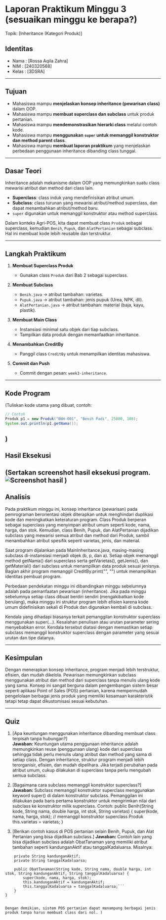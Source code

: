 # Laporan Praktikum Minggu 3 (sesuaikan minggu ke berapa?)
Topik: [Inheritance (Kategori Produk)]

## Identitas
- Nama  : [Rossa Aqila Zahra]
- NIM   : [240320568]
- Kelas : [3DSRA]

---

## Tujuan
- Mahasiswa mampu **menjelaskan konsep inheritance (pewarisan class)** dalam OOP.  
- Mahasiswa mampu **membuat superclass dan subclass** untuk produk pertanian.  
- Mahasiswa mampu **mendemonstrasikan hierarki class** melalui contoh kode.  
- Mahasiswa mampu **menggunakan `super` untuk memanggil konstruktor dan method parent class**.  
- Mahasiswa mampu **membuat laporan praktikum** yang menjelaskan perbedaan penggunaan inheritance dibanding class tunggal.  

---

## Dasar Teori
Inheritance adalah mekanisme dalam OOP yang memungkinkan suatu class mewarisi atribut dan method dari class lain.  
- **Superclass**: class induk yang mendefinisikan atribut umum.  
- **Subclass**: class turunan yang mewarisi atribut/method superclass, dan dapat menambahkan atribut/method baru.  
- `super` digunakan untuk memanggil konstruktor atau method superclass.  

Dalam konteks Agri-POS, kita dapat membuat class `Produk` sebagai superclass, kemudian `Benih`, `Pupuk`, dan `AlatPertanian` sebagai subclass. Hal ini membuat kode lebih reusable dan terstruktur.


---

## Langkah Praktikum
1. **Membuat Superclass Produk**  
   - Gunakan class `Produk` dari Bab 2 sebagai superclass.  

2. **Membuat Subclass**  
   - `Benih.java` → atribut tambahan: varietas.  
   - `Pupuk.java` → atribut tambahan: jenis pupuk (Urea, NPK, dll).  
   - `AlatPertanian.java` → atribut tambahan: material (baja, kayu, plastik).  

3. **Membuat Main Class**  
   - Instansiasi minimal satu objek dari tiap subclass.  
   - Tampilkan data produk dengan memanfaatkan inheritance.  

4. **Menambahkan CreditBy**  
   - Panggil class `CreditBy` untuk menampilkan identitas mahasiswa.  

5. **Commit dan Push**  
   - Commit dengan pesan: `week3-inheritance`.  

---

## Kode Program
(Tuliskan kode utama yang dibuat, contoh:  

```java
// Contoh
Produk p1 = new Produk("BNH-001", "Benih Padi", 25000, 100);
System.out.println(p1.getNama());
```
)
---

## Hasil Eksekusi
(Sertakan screenshot hasil eksekusi program.  
![Screenshot hasil](screenshots/hasil.png)
)
---

## Analisis
Pada praktikum minggu ini, konsep inheritance (pewarisan) pada pemrograman berorientasi objek diterapkan untuk menghindari duplikasi kode dan meningkatkan keteraturan program.
Class Produk berperan sebagai superclass yang menyimpan atribut umum seperti kode, nama, harga, dan stok.
Kemudian, class Benih, Pupuk, dan AlatPertanian dijadikan subclass yang mewarisi semua atribut dan method dari Produk, sambil menambahkan atribut spesifik seperti varietas, jenis, dan material.

Saat program dijalankan pada MainInheritance.java, masing-masing subclass di-instansiasi menjadi objek (b, p, dan a).
Setiap objek memanggil method getNama() dari superclass serta getVarietas(), getJenis(), dan getMaterial() dari subclass untuk menampilkan data produk sesuai jenisnya.
Bagian akhir program memanggil CreditBy.print("<NIM>", "<Nama Mahasiswa>") untuk menampilkan identitas pembuat program.

Perbedaan pendekatan minggu ini dibandingkan minggu sebelumnya adalah pada pemanfaatan pewarisan (inheritance).
Jika pada minggu sebelumnya setiap class dibuat berdiri sendiri (mengakibatkan kode berulang), maka minggu ini struktur program lebih efisien karena kode umum didefinisikan sekali di Produk dan digunakan kembali di subclass.

Kendala yang dihadapi biasanya terkait pemanggilan konstruktor superclass menggunakan super(...).
Kesalahan penulisan atau urutan parameter sering menyebabkan error.
Kendala tersebut diatasi dengan memastikan setiap subclass memanggil konstruktor superclass dengan parameter yang sesuai urutan dan tipe datanya.

---

## Kesimpulan
Dengan menerapkan konsep inheritance, program menjadi lebih terstruktur, efisien, dan mudah dikelola.
Pewarisan memungkinkan subclass menggunakan atribut dan method dari superclass tanpa menulis ulang kode yang sama.
Konsep ini sangat berguna dalam pengembangan sistem besar seperti aplikasi Point of Sales (POS) pertanian, karena mempermudah pengelolaan berbagai jenis produk yang memiliki kesamaan karakteristik tetapi tetap dapat dikustomisasi sesuai kebutuhan.

---

## Quiz
1. [Apa keuntungan menggunakan inheritance dibanding membuat class terpisah tanpa hubungan?]  
   **Jawaban:** Keuntungan utama penggunaan inheritance adalah memungkinkan reuse (penggunaan ulang) kode dari superclass sehingga tidak perlu menulis ulang atribut dan method yang sama di setiap class.
Dengan inheritance, struktur program menjadi lebih terorganisir, efisien, dan mudah dipelihara. Jika terjadi perubahan pada atribut umum, cukup dilakukan di superclass tanpa perlu mengubah semua subclass. 


2. [Bagaimana cara subclass memanggil konstruktor superclass?]
   **Jawaban:** Subclass memanggil konstruktor superclass menggunakan keyword super() di dalam konstruktor subclass.
Pemanggilan ini dilakukan pada baris pertama konstruktor untuk mengirimkan nilai dari subclass ke konstruktor milik superclass.
Contoh:
public Benih(String kode, String nama, double harga, int stok, String varietas) {
    super(kode, nama, harga, stok);  // memanggil konstruktor superclass Produk
    this.varietas = varietas;
   }


4. [Berikan contoh kasus di POS pertanian selain Benih, Pupuk, dan Alat Pertanian yang bisa dijadikan subclass.]
   **Jawaban:** Contoh lain yang bisa dijadikan subclass adalah ObatTanaman yang memiliki atribut tambahan seperti kandunganAktif atau tanggalKadaluarsa.
   Misalnya:

```public class ObatTanaman extends Produk {
    private String kandunganAktif;
    private String tanggalKadaluarsa;

    public ObatTanaman(String kode, String nama, double harga, int stok, String kandunganAktif, String tanggalKadaluarsa) {
        super(kode, nama, harga, stok);
        this.kandunganAktif = kandunganAktif;
        this.tanggalKadaluarsa = tanggalKadaluarsa;```
    }
}


Dengan demikian, sistem POS pertanian dapat menampung berbagai jenis produk tanpa harus membuat class dari nol. )
